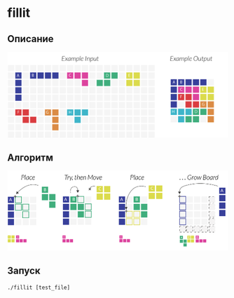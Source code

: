 # fillit
## Описание
![](https://github.com/Diromer337/fillit/blob/master/images/tetr2.png)
## Алгоритм
![](https://github.com/Diromer337/fillit/blob/master/images/tetr.png)
## Запуск
```
./fillit [test_file]
```
